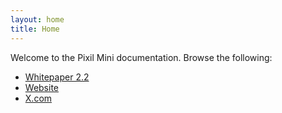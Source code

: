 ```yaml
---
layout: home
title: Home
---
```

Welcome to the Pixil Mini documentation. Browse the following:

- [Whitepaper 2.2](/whitepaper)
- [Website](https://pixilmini.com)
- [X.com](https://x.com/pixilmini)

